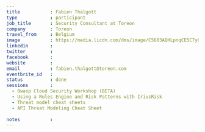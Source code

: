 ```yaml
---
title           : Fabien Thalgott
type            : participant
job_title       : Security Consultant at Toreon
company         : Toreon
travel_from     : Belgium
image           : https://media.licdn.com/dms/image/C5603AQHLpnqCE5C7yQ/profile-displayphoto-shrink_800_800/0?e=1532563200&v=beta&t=D0lxhWL4biHnEZkqaDFKdKaGb66THugyx3G7lutGkMg
linkedin        : 
twitter         : 
facebook        :
website         :
email           : fabien.thalgott@toreon.com
eventbrite_id   :
status          : done
sessions        : 
  - Owasp Cloud Security Workshop (BETA)
  - Using a Rules Engine and Risk Patterns with IriusRisk
  - Threat model cheat sheets
  - API Threat Modeling Cheat Sheet
  
notes           :
---
```


